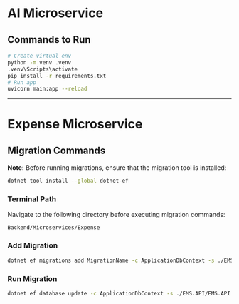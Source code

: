 # AI Microservice

## Commands to Run

```sh
# Create virtual env
python -m venv .venv
.venv\Scripts\activate
pip install -r requirements.txt
# Run app
uvicorn main:app --reload
```

---

# Expense Microservice

## Migration Commands

**Note:** Before running migrations, ensure that the migration tool is installed:

```sh
dotnet tool install --global dotnet-ef
```

### Terminal Path
Navigate to the following directory before executing migration commands:

```
Backend/Microservices/Expense
```

### Add Migration

```sh
dotnet ef migrations add MigrationName -c ApplicationDbContext -s ./EMS.API/EMS.API.csproj -p ./EMS.Infrastructure/EMS.Infrastructure.csproj -o ./Persistence/Migrations
```

### Run Migration

```sh
dotnet ef database update -c ApplicationDbContext -s ./EMS.API/EMS.API.csproj -p ./EMS.Infrastructure/EMS.Infrastructure.csproj
```